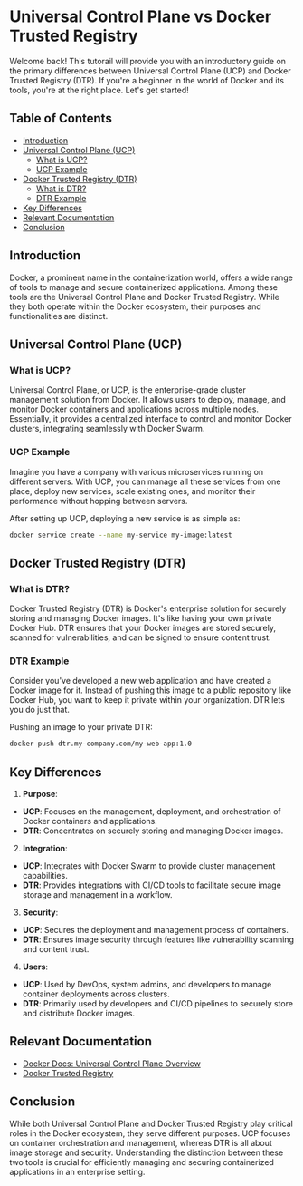 # Universal Control Plane vs Docker Trusted Registry

Welcome back! This tutorail will provide you with an introductory guide on the primary differences between Universal Control Plane (UCP) and Docker Trusted Registry (DTR). If you're a beginner in the world of Docker and its tools, you're at the right place. Let's get started!

## Table of Contents

- [Introduction](#introduction)
- [Universal Control Plane (UCP)](#universal-control-plane-ucp)
    - [What is UCP?](#what-is-ucp)
    - [UCP Example](#ucp-example)
- [Docker Trusted Registry (DTR)](#docker-trusted-registry-dtr)
    - [What is DTR?](#what-is-dtr)
    - [DTR Example](#dtr-example)
- [Key Differences](#key-differences)
- [Relevant Documentation](#relevant-documentation)
- [Conclusion](#conclusion)

## Introduction

Docker, a prominent name in the containerization world, offers a wide range of tools to manage and secure containerized applications. Among these tools are the Universal Control Plane and Docker Trusted Registry. While they both operate within the Docker ecosystem, their purposes and functionalities are distinct.

## Universal Control Plane (UCP)

### What is UCP?

Universal Control Plane, or UCP, is the enterprise-grade cluster management solution from Docker. It allows users to deploy, manage, and monitor Docker containers and applications across multiple nodes. Essentially, it provides a centralized interface to control and monitor Docker clusters, integrating seamlessly with Docker Swarm.

### UCP Example

Imagine you have a company with various microservices running on different servers. With UCP, you can manage all these services from one place, deploy new services, scale existing ones, and monitor their performance without hopping between servers.

After setting up UCP, deploying a new service is as simple as:

```bash
docker service create --name my-service my-image:latest
```

## Docker Trusted Registry (DTR)

### What is DTR?

Docker Trusted Registry (DTR) is Docker's enterprise solution for securely storing and managing Docker images. It's like having your own private Docker Hub. DTR ensures that your Docker images are stored securely, scanned for vulnerabilities, and can be signed to ensure content trust.

### DTR Example

Consider you've developed a new web application and have created a Docker image for it. Instead of pushing this image to a public repository like Docker Hub, you want to keep it private within your organization. DTR lets you do just that.

Pushing an image to your private DTR:

```bash
docker push dtr.my-company.com/my-web-app:1.0
```

## Key Differences

1. **Purpose**:
- **UCP**: Focuses on the management, deployment, and orchestration of Docker containers and applications.
- **DTR**: Concentrates on securely storing and managing Docker images.

2. **Integration**:
- **UCP**: Integrates with Docker Swarm to provide cluster management capabilities.
- **DTR**: Provides integrations with CI/CD tools to facilitate secure image storage and management in a workflow.

3. **Security**:
- **UCP**: Secures the deployment and management process of containers.
- **DTR**: Ensures image security through features like vulnerability scanning and content trust.

4. **Users**:
- **UCP**: Used by DevOps, system admins, and developers to manage container deployments across clusters.
- **DTR**: Primarily used by developers and CI/CD pipelines to securely store and distribute Docker images.

## Relevant Documentation

- [Docker Docs: Universal Control Plane Overview](https://docs.docker.com/ee/ucp/ucp-architecture/)
- [Docker Trusted Registry](https://docs.mirantis.com/containers/v2.1/dockeree-products/dtr.html#)

## Conclusion

While both Universal Control Plane and Docker Trusted Registry play critical roles in the Docker ecosystem, they serve different purposes. UCP focuses on container orchestration and management, whereas DTR is all about image storage and security. Understanding the distinction between these two tools is crucial for efficiently managing and securing containerized applications in an enterprise setting.
